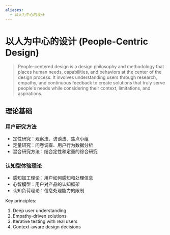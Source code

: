 ```yaml
---
aliases:
  - 以人为中心的设计
---
```


# 以人为中心的设计 (People-Centric Design)

> People-centered design is a design philosophy and methodology that places human needs, capabilities, and behaviors at the center of the design process. It involves understanding users through research, empathy, and continuous feedback to create solutions that truly serve people's needs while considering their context, limitations, and aspirations.

## 理论基础

### 用户研究方法
- 定性研究：观察法、访谈法、焦点小组
- 定量研究：问卷调查、用户行为数据分析
- 混合研究方法：结合定性和定量的综合研究

### 认知型体验理论
- 感知加工理论：用户如何感知和处理信息
- 心智模型：用户对产品的认知框架
- 认知负荷理论：信息处理能力的限制

Key principles:
1. Deep user understanding
2. Empathy-driven solutions
3. Iterative testing with real users
4. Context-aware design decisions